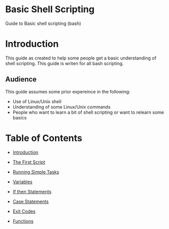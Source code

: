 # Basic Shell Scripting
Guide to Basic shell scripting (bash)

# Introduction
This guide as created to help some people get a basic understanding of shell scripting. 
This guide is writen for all bash scripting.

## Audience
This guide assumes some prior expereince in the following:
- Use of Linux/Unix shell
- Understanding of some Linux/Unix commands
- People who want to learn a bit of shell scripting or want to relearn some basics

# Table of Contents
- [Introduction ](https:# "Introduction ")

- [The First Script](https://github.com/sxcdennis/basic-shell-scripting/blob/master/The%20First%20Script.md "The First Script")

- [Running Simple Tasks](https://github.com/sxcdennis/basic-shell-scripting/blob/master/Running%20Simple%20Tasks.md "Running Simple Tasks")

- [Variables](https://github.com/sxcdennis/basic-shell-scripting/blob/master/Variables.md "Variables pt1")

- [If then Statements](https://github.com/sxcdennis/basic-shell-scripting/blob/master/If%20then%20Statements.md "If then Statements")

- [Case Statements](https://github.com/sxcdennis/basic-shell-scripting/blob/master/Case%20Statements.md "Case Statements")

- [Exit Codes](https://github.com/sxcdennis/basic-shell-scripting/blob/master/Exit%20codes.md "Exit Codes")

- [Functions](https://github.com/sxcdennis/basic-shell-scripting/blob/master/Functions.md "Functions")
